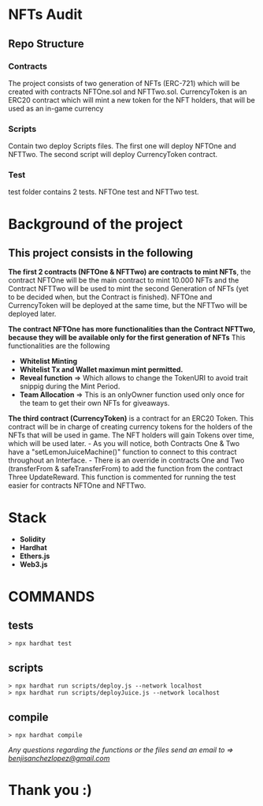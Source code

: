 # NFTs Audit


## Repo Structure
### Contracts  
The project consists of two generation of NFTs (ERC-721) which will be created with contracts NFTOne.sol and NFTTwo.sol. CurrencyToken is an ERC20 contract which will mint a new token for the NFT holders, that will be used as an in-game currency

### Scripts 
Contain two deploy Scripts files. The first one will deploy NFTOne and NFTTwo. The second script will deploy CurrencyToken contract.

### Test 
test folder contains 2 tests. NFTOne test and NFTTwo test. 


# Background of the project

## This project consists in the following
  **The first 2 contracts (NFTOne & NFTTwo) are contracts to mint NFTs**, the contract NFTOne will be the main contract to mint 10.000 NFTs and the Contract NFTTwo will be used to mint the second Generation of NFTs (yet to be decided when, but the Contract is finished). NFTOne and CurrencyToken will be deployed at the same time, but the NFTTwo will be deployed later. 

  **The contract NFTOne has more functionalities than the Contract NFTTwo, because they will be available only for the first generation of NFTs**
   This functionalities are the following
   - **Whitelist Minting** 
   - **Whitelist Tx and Wallet maximun mint permitted.**
   - **Reveal function** => Which allows to change the TokenURI to avoid trait snippig during the Mint Period.
   - **Team Allocation** => This is an onlyOwner function used only once for the team to get their own NFTs for giveaways. 

  **The third contract (CurrencyToken)** is a contract for an ERC20 Token. This contract will be in charge of creating currency tokens for the holders of the NFTs that will be used in game. The NFT holders will gain Tokens over time, which will be used later. 
     - As you will notice, both Contracts One & Two have a "setLemonJuiceMachine()" function to connect to this contract throughout an Interface.
     - There is an override in contracts One and Two (transferFrom & safeTransferFrom) to add the function from the contract Three UpdateReward. This function is commented for running the test easier for contracts NFTOne and NFTTwo. 


# Stack 
  - **Solidity**
  - **Hardhat**
  - **Ethers.js**
  - **Web3.js**


# COMMANDS
## tests
    > npx hardhat test
## scripts
    > npx hardhat run scripts/deploy.js --network localhost 
    > npx hardhat run scripts/deployJuice.js --network localhost 
## compile 
    > npx hardhat compile

*Any questions regarding the functions or the files send an email to => benjisanchezlopez@gmail.com*

# Thank you :)